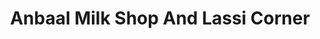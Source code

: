 ---
title: "Anbaal Milk Shop And Lassi Corner"
url: /karachi/anbaal-milk-shop-and-lassi-corner/
shop: Allgemein
---